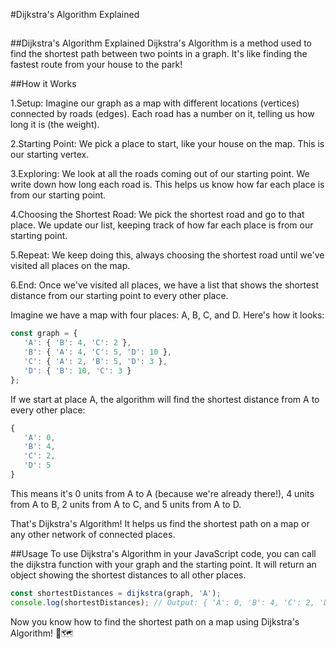 #Dijkstra's Algorithm Explained
##

##Dijkstra's Algorithm Explained
Dijkstra's Algorithm is a method used to find the shortest path between two points in a graph. It's like finding the fastest route from your house to the park!


##How it Works

1.Setup: Imagine our graph as a map with different locations (vertices) connected by roads (edges). Each road has a number on it, telling us how long it is (the weight).

2.Starting Point: We pick a place to start, like your house on the map. This is our starting vertex.

3.Exploring: We look at all the roads coming out of our starting point. We write down how long each road is. This helps us know how far each place is from our starting point.

4.Choosing the Shortest Road: We pick the shortest road and go to that place. We update our list, keeping track of how far each place is from our starting point.

5.Repeat: We keep doing this, always choosing the shortest road until we've visited all places on the map.

6.End: Once we've visited all places, we have a list that shows the shortest distance from our starting point to every other place.


Imagine we have a map with four places: A, B, C, and D. Here's how it looks:


```js
const graph = {
   'A': { 'B': 4, 'C': 2 },
   'B': { 'A': 4, 'C': 5, 'D': 10 },
   'C': { 'A': 2, 'B': 5, 'D': 3 },
   'D': { 'B': 10, 'C': 3 }
};
```

If we start at place A, the algorithm will find the shortest distance from A to every other place:


```js
{
   'A': 0,
   'B': 4,
   'C': 2,
   'D': 5
}
```

This means it's 0 units from A to A (because we're already there!), 4 units from A to B, 2 units from A to C, and 5 units from A to D.

That's Dijkstra's Algorithm! It helps us find the shortest path on a map or any other network of connected places.

##Usage
To use Dijkstra's Algorithm in your JavaScript code, you can call the dijkstra function with your graph and the starting point. It will return an object showing the shortest distances to all other places.


```js
const shortestDistances = dijkstra(graph, 'A');
console.log(shortestDistances); // Output: { 'A': 0, 'B': 4, 'C': 2, 'D': 5 }

```

Now you know how to find the shortest path on a map using Dijkstra's Algorithm! 🚗🗺️




